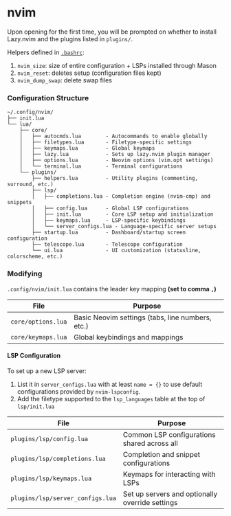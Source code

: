 # nvim

Upon opening for the first time, you will be prompted on whether to install Lazy.nvim and the plugins
listed in `plugins/`.

Helpers defined in [`.bashrc`](/.bashrc):
1. `nvim_size`: size of entire configuration + LSPs installed through Mason
2. `nvim_reset`: deletes setup (configuration files kept)
3. `nvim_dump_swap`: delete swap files

### Configuration Structure

```
~/.config/nvim/
├── init.lua
└── lua/
    ├── core/
    │   ├── autocmds.lua        - Autocommands to enable globally
    │   ├── filetypes.lua       - Filetype-specific settings
    │   ├── keymaps.lua         - Global keymaps
    │   ├── lazy.lua            - Sets up lazy.nvim plugin manager
    │   ├── options.lua         - Neovim options (vim.opt settings)
    │   └── terminal.lua        - Terminal configurations
    └── plugins/
        ├── helpers.lua         - Utility plugins (commenting, surround, etc.)
        ├── lsp/
        │   ├── completions.lua - Completion engine (nvim-cmp) and snippets
        │   ├── config.lua      - Global LSP configurations
        │   ├── init.lua        - Core LSP setup and initialization
        │   ├── keymaps.lua     - LSP-specific keybindings
        │   └── server_configs.lua - Language-specific server setups
        ├── startup.lua         - Dashboard/startup screen configuration
        ├── telescope.lua       - Telescope configuration
        └── ui.lua              - UI customization (statusline, colorscheme, etc.)
```

### Modifying
`.config/nvim/init.lua` contains the leader key mapping **(set to comma `,`)**

| File | Purpose |
|------|---------|
| `core/options.lua` | Basic Neovim settings (tabs, line numbers, etc.) |
| `core/keymaps.lua` | Global keybindings and mappings |

#### LSP Configuration
To set up a new LSP server:
1. List it in `server_configs.lua` with at least `name = {}` to use default configurations provided by `nvim-lspconfig`.
2. Add the filetype supported to the `lsp_languages` table at the top of `lsp/init.lua`

| File | Purpose |
|------|---------|
| `plugins/lsp/config.lua` | Common LSP configurations shared across all |
| `plugins/lsp/completions.lua` | Completion and snippet configurations |
| `plugins/lsp/keymaps.lua` | Keymaps for interacting with LSPs |
| `plugins/lsp/server_configs.lua` | Set up servers and optionally override settings |

